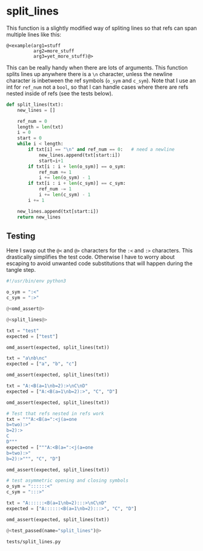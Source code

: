 # split_lines

This function is a slightly modified way of spliting lines so that refs can span multiple lines like this:

```
@<example(arg1=stuff
          arg2=more_stuff
          arg3=yet_more_stuff)@>
```

This can be really handy when there are lots of arguments. This function splits lines up anywhere there is a `\n` character, unless the newline character is inbetween the ref symbols (`o_sym` and `c_sym`). Note that I use an int for `ref_num` not a `bool`, so that I can handle cases where there are refs nested inside of refs (see the tests below).

```python {name=split_lines}
def split_lines(txt):
    new_lines = []

    ref_num = 0
    length = len(txt)
    i = 0
    start = 0
    while i < length:
        if txt[i] == "\n" and ref_num == 0:   # need a newline
            new_lines.append(txt[start:i])
            start=i+1
        if txt[i : i + len(o_sym)] == o_sym:
            ref_num += 1
            i += len(o_sym) - 1
        if txt[i : i + len(c_sym)] == c_sym:
            ref_num -= 1
            i += len(c_sym) - 1
        i += 1

    new_lines.append(txt[start:i])
    return new_lines
```

## Testing

Here I swap out the `@<` and `@>` characters for the `:<` and `:>` characters. This drastically simplifies the test code. Otherwise I have to worry about escaping to avoid unwanted code substitutions that will happen during the tangle step.

```python {tangle=tests/split_lines.py}
#!/usr/bin/env python3

o_sym = ":<"
c_sym = ":>"

@<omd_assert@>

@<split_lines@>

txt = "test"
expected = ["test"]

omd_assert(expected, split_lines(txt))

txt = "a\nb\nc"
expected = ["a", "b", "c"]

omd_assert(expected, split_lines(txt))

txt = "A:<B(a=1\nb=2):>\nC\nD"
expected = ["A:<B(a=1\nb=2):>", "C", "D"]

omd_assert(expected, split_lines(txt))

# Test that refs nested in refs work
txt = """A:<B(a=":<j(a=one
b=two):>"
b=2):>
C
D"""
expected = ["""A:<B(a=":<j(a=one
b=two):>"
b=2):>""", "C", "D"]

omd_assert(expected, split_lines(txt))

# test asymmetric opening and closing symbols
o_sym = "::::::<"
c_sym = ":::>"

txt = "A::::::<B(a=1\nb=2):::>\nC\nD"
expected = ["A::::::<B(a=1\nb=2):::>", "C", "D"]

omd_assert(expected, split_lines(txt))

@<test_passed(name="split_lines")@>
```


```bash {name=split_lines_tests menu=true}
tests/split_lines.py
```
